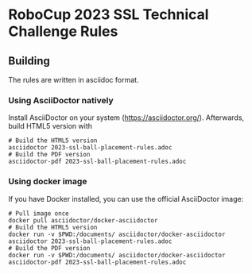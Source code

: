 # RoboCup 2023 SSL Technical Challenge Rules

## Building

The rules are written in asciidoc format.

### Using AsciiDoctor natively

Install AsciiDoctor on your system (https://asciidoctor.org/). Afterwards,
build HTML5 version with

```
# Build the HTML5 version
asciidoctor 2023-ssl-ball-placement-rules.adoc
# Build the PDF version
asciidoctor-pdf 2023-ssl-ball-placement-rules.adoc
```

### Using docker image

If you have Docker installed, you can use the official AsciiDoctor image:

```
# Pull image once
docker pull asciidoctor/docker-asciidoctor
# Build the HTML5 version
docker run -v $PWD:/documents/ asciidoctor/docker-asciidoctor asciidoctor 2023-ssl-ball-placement-rules.adoc
# Build the PDF version
docker run -v $PWD:/documents/ asciidoctor/docker-asciidoctor asciidoctor-pdf 2023-ssl-ball-placement-rules.adoc
```
